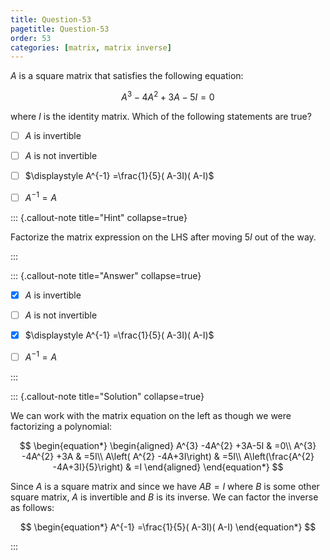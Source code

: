 ```yaml
---
title: Question-53
pagetitle: Question-53
order: 53
categories: [matrix, matrix inverse]
---
```


$\displaystyle A$ is a square matrix that satisfies the following equation:

$$
\begin{equation*}
A^{3} -4A^{2} +3A-5I=0
\end{equation*}
$$

where $\displaystyle I$ is the identity matrix. Which of the following statements are true?

- [ ] $\displaystyle A$ is invertible

- [ ] $\displaystyle A$ is not invertible

- [ ] $\displaystyle A^{-1} =\frac{1}{5}( A-3I)( A-I)$

- [ ] $\displaystyle A^{-1} =A$


::: {.callout-note title="Hint" collapse=true}

Factorize the matrix expression on the LHS after moving $5I$ out of the way.

:::

::: {.callout-note title="Answer" collapse=true}

- [x] $\displaystyle A$ is invertible

- [ ] $\displaystyle A$ is not invertible

- [x] $\displaystyle A^{-1} =\frac{1}{5}( A-3I)( A-I)$

- [ ] $\displaystyle A^{-1} =A$

:::

::: {.callout-note title="Solution" collapse=true}

We can work with the matrix equation on the left as though we were factorizing a polynomial:

$$
\begin{equation*}
\begin{aligned}
A^{3} -4A^{2} +3A-5I & =0\\
A^{3} -4A^{2} +3A & =5I\\
A\left( A^{2} -4A+3I\right) & =5I\\
A\left(\frac{A^{2} -4A+3I}{5}\right) & =I
\end{aligned}
\end{equation*}
$$

Since $\displaystyle A$ is a square matrix and since we have $\displaystyle AB=I$ where $\displaystyle B$ is some other square matrix, $\displaystyle A$ is invertible and $\displaystyle B$ is its inverse. We can factor the inverse as follows:

$$
\begin{equation*}
A^{-1} =\frac{1}{5}( A-3I)( A-I)
\end{equation*}
$$

:::
